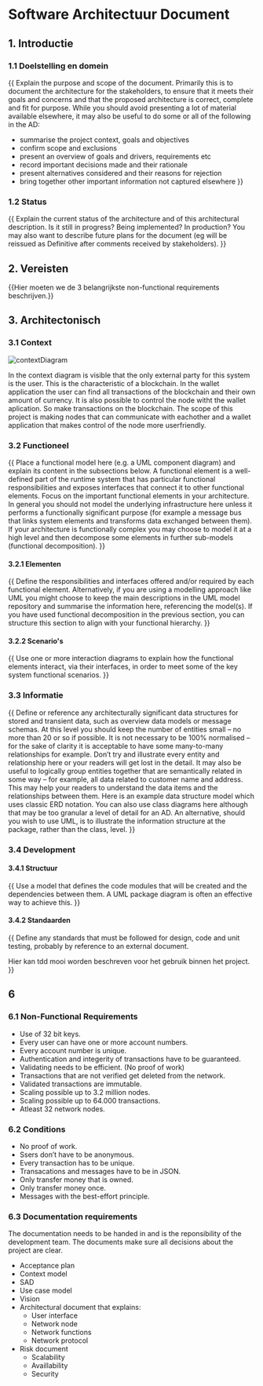 # Software Architectuur Document

## 1. Introductie  

### 1.1 Doelstelling en domein  
{{
Explain the purpose and scope of the document.
Primarily this is to document the architecture for the stakeholders, to ensure that it meets their goals and concerns and that the proposed architecture is correct, complete and fit for purpose.
While you should avoid presenting a lot of material available elsewhere, it may also be useful to do some or all of the following in the AD:
-	summarise the project context, goals and objectives
-	confirm scope and exclusions
-	present an overview of goals and drivers, requirements etc
-	record important decisions made and their rationale
-	present alternatives considered and their reasons for rejection
-	bring together other important information not captured elsewhere
}}

### 1.2 Status  
{{
Explain the current status of the architecture and of this architectural description.
Is it still in progress?  Being implemented?  In production? You may also want to describe future plans for the document (eg will be reissued as Definitive after comments received by stakeholders).
}}

## 2. Vereisten  
{{Hier moeten we de 3 belangrijkste non-functional requirements beschrijven.}}

## 3. Architectonisch  

### 3.1 Context  
![contextDiagram](https://user-images.githubusercontent.com/43604037/140753529-899f4d5a-1215-4f09-9973-55decbb3cae8.jpg)

In the context diagram is visible that the only external party for this system is the user. This is the characteristic of a blockchain. In the wallet application the user can find all transactions of the blockchain and their own amount of currency. It is also possible to control the node witht the wallet aplication. So make transactions on the blockchain. The scope of this project is making nodes that can communicate with eachother and a wallet application that makes control of the node more userfriendly. 

### 3.2 Functioneel  
{{
Place a functional model here (e.g. a UML component diagram) and explain its content in the subsections below. A functional element is a well-defined part of the runtime system that has particular functional responsibilities and exposes interfaces that connect it to other functional elements.
Focus on the important functional elements in your architecture. In general you should not model the underlying infrastructure here unless it performs a functionally significant purpose (for example a message bus that links system elements and transforms data exchanged between them).
If your architecture is functionally complex you may choose to model it at a high level and then decompose some elements in further sub-models (functional decomposition).
}}
#### 3.2.1 Elementen
{{
Define the responsibilities and interfaces offered and/or required by each functional element.  Alternatively, if you are using a modelling approach like UML you might choose to keep the main descriptions in the UML model repository and summarise the information here, referencing the model(s).
If you have used functional decomposition in the previous section, you can structure this section to align with your functional hierarchy.
}}
#### 3.2.2 Scenario's
{{
Use one or more interaction diagrams to explain how the functional elements interact, via their interfaces, in order to meet some of the key system functional scenarios.
}}
### 3.3 Informatie  
{{
Define or reference any architecturally significant data structures for stored and transient data, such as overview data models or message schemas.
At this level you should keep the number of entities small – no more than 20 or so if possible. It is not necessary to be 100% normalised – for the sake of clarity it is acceptable to have some many-to-many relationships for example. Don’t try and illustrate every entity and relationship here or your readers will get lost in the detail.
It may also be useful to logically group entities together that are semantically related in some way – for example, all data related to customer name and address. This may help your readers to understand the data items and the relationships between them.
Here is an example data structure model which uses classic ERD notation. You can also use class diagrams here although that may be too granular a level of detail for an AD.  An alternative, should you wish to use UML, is to illustrate the information structure at the package, rather than the class, level.
}}
### 3.4 Development  

#### 3.4.1 Structuur  
{{
Use a model that defines the code modules that will be created and the dependencies between them.  A UML package diagram is often an effective way to achieve this.
}}

#### 3.4.2 Standaarden  
{{
Define any standards that must be followed for design, code and unit testing, probably by reference to an external document.

Hier kan tdd mooi worden beschreven voor het gebruik binnen het project.
}}

## 6

### 6.1 Non-Functional Requirements

- Use of 32 bit keys.
- Every user can have one or more account numbers.
- Every account number is unique.
- Authentication and integerity of transactions have to be guaranteed.
- Validating needs to be efficient. (No proof of work)
- Transactions that are not verified get deleted from the network.
- Validated transactions are immutable.
- Scaling possible up to 3.2 million nodes.
- Scaling possible up to 64.000 transactions.
- Atleast 32 network nodes.

### 6.2 Conditions
- No proof of work.
- Ssers don’t have to be anonymous.
- Every transaction has to be unique.
- Transacations and messages have to be in JSON.
- Only transfer money that is owned.
- Only transfer money once.
- Messages with the best-effort principle.

### 6.3 Documentation requirements
The documentation needs to be handed in and is the reponsibility of the development team. The documents make sure all decisions about the project are clear. 
* Acceptance plan
* Context model
* SAD  
* Use case model
* Vision
* Architectural document that explains:
  * User interface 
  * Network node
  * Network functions
  * Network protocol
* Risk document
  * Scalability 
  * Availlability 
  * Security
